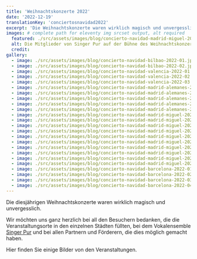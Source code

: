 ```yaml
---
title: 'Weihnachtskonzerte 2022'
date: '2022-12-19'
translationKey: 'conciertosnavidad2022'
excerpt: 'Die Weihnachtskonzerte waren wirklich magisch und unvergesslich. Wir möchten uns ganz herzlich bei all den Menschen bedanken, die die Veranstaltungsorte in den einzelnen Städten gefüllt haben.'
images: # complete path for eleventy img srcset output, alt required
  featured: ./src/assets/images/blog/concierto-navidad-madrid-miguel-2022-04.jpg
  alt: Die Mitglieder von Singer Pur auf der Bühne des Weihnachtskonzerts in Madrid.
  credit:
gallery:
  - image: ./src/assets/images/blog/concierto-navidad-bilbao-2022-01.jpg
  - image: ./src/assets/images/blog/concierto-navidad-bilbao-2022-02.jpg
  - image: ./src/assets/images/blog/concierto-navidad-valencia-2022-01.jpg
  - image: ./src/assets/images/blog/concierto-navidad-valencia-2022-02.jpg
  - image: ./src/assets/images/blog/concierto-navidad-valencia-2022-03.jpg
  - image: ./src/assets/images/blog/concierto-navidad-madrid-alemanes-2022-01.jpg
  - image: ./src/assets/images/blog/concierto-navidad-madrid-alemanes-2022-02.jpg
  - image: ./src/assets/images/blog/concierto-navidad-madrid-alemanes-2022-03.jpg
  - image: ./src/assets/images/blog/concierto-navidad-madrid-alemanes-2022-04.jpg
  - image: ./src/assets/images/blog/concierto-navidad-madrid-alemanes-2022-05.jpg
  - image: ./src/assets/images/blog/concierto-navidad-madrid-miguel-2022-01.jpg
  - image: ./src/assets/images/blog/concierto-navidad-madrid-miguel-2022-02.jpg
  - image: ./src/assets/images/blog/concierto-navidad-madrid-miguel-2022-03.jpg
  - image: ./src/assets/images/blog/concierto-navidad-madrid-miguel-2022-04.jpg
  - image: ./src/assets/images/blog/concierto-navidad-madrid-miguel-2022-05.jpg
  - image: ./src/assets/images/blog/concierto-navidad-madrid-miguel-2022-06.jpg
  - image: ./src/assets/images/blog/concierto-navidad-madrid-miguel-2022-07.jpg
  - image: ./src/assets/images/blog/concierto-navidad-madrid-miguel-2022-08.jpg
  - image: ./src/assets/images/blog/concierto-navidad-madrid-miguel-2022-09.jpg
  - image: ./src/assets/images/blog/concierto-navidad-madrid-miguel-2022-10.jpg
  - image: ./src/assets/images/blog/concierto-navidad-barcelona-2022-01.jpg
  - image: ./src/assets/images/blog/concierto-navidad-barcelona-2022-02.jpg
  - image: ./src/assets/images/blog/concierto-navidad-barcelona-2022-03.jpg
  - image: ./src/assets/images/blog/concierto-navidad-barcelona-2022-04.jpg
---
```


Die diesjährigen Weihnachtskonzerte waren wirklich magisch und unvergesslich.

Wir möchten uns ganz herzlich bei all den Besuchern bedanken, die die Veranstaltungsorte in den einzelnen Städten füllten, bei dem Vokalensemble [Singer Pur](/de/kuenstler/singer-pur/) und bei allen Partnern und Förderern, die dies möglich gemacht haben.

Hier finden Sie einige Bilder von den Veranstaltungen.
